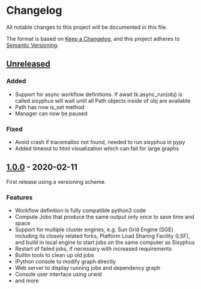 # Changelog

All notable changes to this project will be documented in this file.

The format is based on [Keep a Changelog](https://keepachangelog.com/en/1.0.0/),
and this project adheres to [Semantic Versioning](https://semver.org/spec/v2.0.0.html).

## [Unreleased]

### Added
- Support for async workflow definitions. If await tk.async_run(obj) is called sisyphus will wait until all Path objects inside of obj are available
- Path has now is_set method
- Manager can now be paused

### Fixed
- Avoid crash if tracemalloc not found, needed to run sisyphus in pypy
- Added timeout to html visualization which can fail for large graphs

## [1.0.0] - 2020-02-11

First release using a versioning scheme.

### Features

- Workflow definition is fully compatible python3 code
- Compute Jobs that produce the same output only once to save time and space
- Support for multiple cluster engines, e.g. Sun Grid Engine (SGE) including its closely related forks, Platform Load Sharing Facility (LSF), and build in local engine to start jobs on the same computer as Sisyphus
- Restart of failed jobs, if necessary with increased requirements
- Builtin tools to clean up old jobs
- IPython console to modify graph directly
- Web server to display running jobs and dependency graph
- Console user interface using urwid
- and more

[Unreleased]: https://github.com/rwth-i6/sisyphus/compare/v1.0.0...HEAD
[1.0.0]: https://github.com/rwth-i6/sisyphus/releases/tag/v1.0.0
